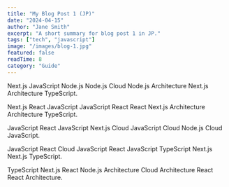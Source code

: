 ```yaml
---
title: "My Blog Post 1 (JP)"
date: "2024-04-15"
author: "Jane Smith"
excerpt: "A short summary for blog post 1 in JP."
tags: ["tech", "javascript"]
image: "/images/blog-1.jpg"
featured: false
readTime: 8
category: "Guide"
---
```


Next.js JavaScript Node.js Node.js Cloud Node.js Architecture Next.js Architecture TypeScript.

Next.js React JavaScript JavaScript React React Next.js Architecture Architecture TypeScript.

JavaScript React JavaScript Next.js Cloud JavaScript Cloud Node.js Cloud JavaScript.

JavaScript React Cloud JavaScript React JavaScript TypeScript Next.js Next.js TypeScript.

TypeScript Next.js React Node.js Architecture Cloud Architecture React React Architecture.
